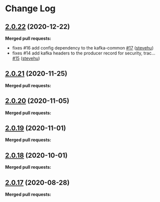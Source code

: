 # Change Log

## [2.0.22](https://github.com/networknt/light-kafka/tree/2.0.22) (2020-12-22)


**Merged pull requests:**


- fixes \#16 add config dependency to the kafka-common [\#17](https://github.com/networknt/light-kafka/pull/17) ([stevehu](https://github.com/stevehu))
- fixes \#14 add kafka headers to the producer record for security, trac… [\#15](https://github.com/networknt/light-kafka/pull/15) ([stevehu](https://github.com/stevehu))


## [2.0.21](https://github.com/networknt/light-kafka/tree/2.0.21) (2020-11-25)


**Merged pull requests:**




## [2.0.20](https://github.com/networknt/light-kafka/tree/2.0.20) (2020-11-05)


**Merged pull requests:**


## [2.0.19](https://github.com/networknt/light-kafka/tree/2.0.19) (2020-11-01)


**Merged pull requests:**


## [2.0.18](https://github.com/networknt/light-kafka/tree/2.0.18) (2020-10-01)


**Merged pull requests:**


## [2.0.17](https://github.com/networknt/light-kafka/tree/2.0.17) (2020-08-28)


**Merged pull requests:**
